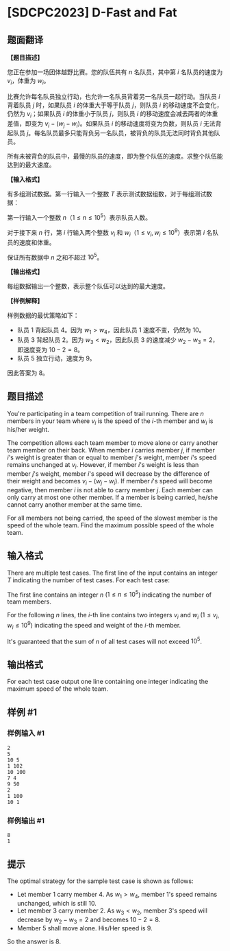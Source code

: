 # [SDCPC2023] D-Fast and Fat

## 题面翻译

**【题目描述】**

您正在参加一场团体越野比赛。您的队伍共有 $n$ 名队员，其中第 $i$ 名队员的速度为 $v_i$，体重为 $w_i$。

比赛允许每名队员独立行动，也允许一名队员背着另一名队员一起行动。当队员 $i$ 背着队员 $j$ 时，如果队员 $i$ 的体重大于等于队员 $j$，则队员 $i$ 的移动速度不会变化，仍然为 $v_i$；如果队员 $i$ 的体重小于队员 $j$，则队员 $i$ 的移动速度会减去两者的体重差值，即变为 $v_i - (w_j - w_i)$。如果队员 $i$ 的移动速度将变为负数，则队员 $i$ 无法背起队员 $j$。每名队员最多只能背负另一名队员，被背负的队员无法同时背负其他队员。

所有未被背负的队员中，最慢的队员的速度，即为整个队伍的速度。求整个队伍能达到的最大速度。

**【输入格式】**

有多组测试数据。第一行输入一个整数 $T$ 表示测试数据组数，对于每组测试数据：

第一行输入一个整数 $n$（$1 \le n \le 10^5$）表示队员人数。

对于接下来 $n$ 行，第 $i$ 行输入两个整数 $v_i$ 和 $w_i$（$1 \le v_i, w_i \le 10^9$）表示第 $i$ 名队员的速度和体重。

保证所有数据中 $n$ 之和不超过 $10^5$。

**【输出格式】**

每组数据输出一个整数，表示整个队伍可以达到的最大速度。

**【样例解释】**

样例数据的最优策略如下：

- 队员 $1$ 背起队员 $4$。因为 $w_1 > w_4$，因此队员 $1$ 速度不变，仍然为 $10$。
- 队员 $3$ 背起队员 $2$。因为 $w_3 < w_2$，因此队员 $3$ 的速度减少 $w_2 - w_3 = 2$，即速度变为 $10 - 2 = 8$。
- 队员 $5$ 独立行动，速度为 $9$。

因此答案为 $8$。

## 题目描述

You're participating in a team competition of trail running. There are $n$ members in your team where $v_i$ is the speed of the $i$-th member and $w_i$ is his/her weight.

The competition allows each team member to move alone or carry another team member on their back. When member $i$ carries member $j$, if member $i$'s weight is greater than or equal to member $j$'s weight, member $i$'s speed remains unchanged at $v_i$. However, if member $i$'s weight is less than member $j$'s weight, member $i$'s speed will decrease by the difference of their weight and becomes $v_i - (w_j - w_i)$. If member $i$'s speed will become negative, then member $i$ is not able to carry member $j$. Each member can only carry at most one other member. If a member is being carried, he/she cannot carry another member at the same time.

For all members not being carried, the speed of the slowest member is the speed of the whole team. Find the maximum possible speed of the whole team.

## 输入格式

There are multiple test cases. The first line of the input contains an integer $T$ indicating the number of test cases. For each test case:

The first line contains an integer $n$ ($1 \le n \le 10^5$) indicating the number of team members.

For the following $n$ lines, the $i$-th line contains two integers $v_i$ and $w_i$ ($1 \le v_i, w_i \le 10^9$) indicating the speed and weight of the $i$-th member.

It's guaranteed that the sum of $n$ of all test cases will not exceed $10^5$.

## 输出格式

For each test case output one line containing one integer indicating the maximum speed of the whole team.

## 样例 #1

### 样例输入 #1

```
2
5
10 5
1 102
10 100
7 4
9 50
2
1 100
10 1
```

### 样例输出 #1

```
8
1
```

## 提示

The optimal strategy for the sample test case is shown as follows:

- Let member $1$ carry member $4$. As $w_1 > w_4$, member $1$'s speed remains unchanged, which is still $10$.
- Let member $3$ carry member $2$. As $w_3 < w_2$, member $3$'s speed will decrease by $w_2 - w_3 = 2$ and becomes $10 - 2 = 8$.
- Member $5$ shall move alone. His/Her speed is $9$.

So the answer is $8$.